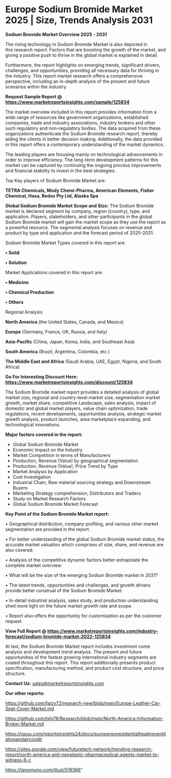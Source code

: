 # Europe Sodium Bromide Market 2025 | Size, Trends Analysis 2031

<Strong> Sodium Bromide Market Overview 2025 - 2031</strong>

The rising technology in Sodium Bromide Market is also depicted in this research report. Factors that are boosting the growth of the market, and giving a positive push to thrive in the global market is explained in detail.

Furthermore, the report highlights on emerging trends, significant drivers, challenges, and opportunities, providing all necessary data for thriving in the industry. This report market research offers a comprehensive perspective, including an in-depth analysis of the present and future scenarios within the industry.

<strong>Request Sample Report @ <a href=https://www.marketreportsinsights.com/sample/125834>https://www.marketreportsinsights.com/sample/125834</a></strong>

The market overview included in this report provides information from a wide range of resources like government organizations, established companies, trade and industry associations, industry brokers and other such regulatory and non-regulatory bodies. The data acquired from these organizations authenticate the Sodium Bromide research report, thereby aiding the clients in better decision making. Additionally, the data provided in this report offers a contemporary understanding of the market dynamics.

The leading players are focusing mainly on technological advancements in order to improve efficiency. The long-term development patterns for this market can be captured by continuing the ongoing process improvements and financial stability to invest in the best strategies.

Top Key players of Sodium Bromide Market are:

<strong>TETRA Chemicals, Mody Chemi-Pharma, American Elements, Fisher Chemical, Hasa, Redox Pty Ltd, Alaska Spa</strong>

<strong><b>Global Sodium Bromide Market Scope and Size:</b></strong>
The Sodium Bromide market is declared segment by company, region (country), type, and application. Players, stakeholders, and other participants in the global Sodium Bromide market will gain the market scope as they use the report as a powerful resource. The segmental analysis focuses on revenue and product by type and application and the forecast period of 2025-2031.

Sodium Bromide Market Types covered in this report are:

<strong>• Solid

• Solution</strong>

Market Applications covered in this report are:

<strong>• Medicine

• Chemical Production

• Others</strong> 

Regional Analysis

<strong>North America</strong> (the United States, Canada, and Mexico)

<strong>Europe</strong> (Germany, France, UK, Russia, and Italy)

<strong>Asia-Pacific</strong> (China, Japan, Korea, India, and Southeast Asia)

<strong>South America</strong> (Brazil, Argentina, Colombia, etc.)

<strong>The Middle East and Africa</strong> (Saudi Arabia, UAE, Egypt, Nigeria, and South Africa)

<strong>Go For Interesting Discount Here: <a href=https://www.marketreportsinsights.com/discount/125834>https://www.marketreportsinsights.com/discount/125834</a></strong>

The Sodium Bromide market report provides a detailed analysis of global market size, regional and country-level market size, segmentation market growth, market share, competitive Landscape, sales analysis, impact of domestic and global market players, value chain optimization, trade regulations, recent developments, opportunities analysis, strategic market growth analysis, product launches, area marketplace expanding, and technological innovations.

<strong><b>Major factors covered in the report:</b></strong>
<ul>
  <li>Global Sodium Bromide Market </li>
  <li>Economic Impact on the Industry</li>
  <li>Market Competition in terms of Manufacturers</li>
  <li>Production, Revenue (Value) by geographical segmentation</li>
  <li>Production, Revenue (Value), Price Trend by Type</li>
  <li>Market Analysis by Application</li>
  <li>Cost Investigation</li>
  <li>Industrial Chain, Raw material sourcing strategy and Downstream Buyers</li>
  <li>Marketing Strategy comprehension, Distributors and Traders</li>
  <li>Study on Market Research Factors</li>
  <li>Global Sodium Bromide Market Forecast</li>
</ul>

<strong><b>Key Point of the Sodium Bromide Market report:</b></strong>

• Geographical distribution, company profiling, and various other market segmentation are provided in the report.

• For better understanding of the global Sodium Bromide market status, the accurate market valuation which comprises of size, share, and revenue are also covered.

• Analysis of the competitive dynamic factors better extrapolate the complete market overview

• What will be the size of the emerging Sodium Bromide market in 2031?

• The latest trends, opportunities and challenges, and growth drivers provide better construal of the Sodium Bromide Market.

• In-detail industrial analysis, sales study, and production understanding shed more light on the future market growth rate and scope.

• Report also offers the opportunity for customization as per the customer request.

<strong><b>View Full Report @ <a href=https://www.marketreportsinsights.com/industry-forecast/sodium-bromide-market-2022-125834>https://www.marketreportsinsights.com/industry-forecast/sodium-bromide-market-2022-125834</a></b></strong>


At last, the Sodium Bromide Market report includes investment come analysis and development trend analysis. The present and future opportunities of the fastest growing international industry segments are coated throughout this report. This report additionally presents product specification, manufacturing method, and product cost structure, and price structure.

<strong>Contact Us:</strong>
sales@marketreportsinsights.com

<strong>Our other reports:</strong>

<a href=https://github.com/faizy72/research-new/blob/main/Europe-Leather-Car-Seat-Cover-Market.md>https://github.com/faizy72/research-new/blob/main/Europe-Leather-Car-Seat-Cover-Market.md</a>

<a href=https://github.com/Ishi78/Research/blob/main/North-America-Information-Broker-Market.md>https://github.com/Ishi78/Research/blob/main/North-America-Information-Broker-Market.md</a>

<a href=https://issuu.com/reportsinsights24/docs/europenonresidentialheatingventilationandaircondit>https://issuu.com/reportsinsights24/docs/europenonresidentialheatingventilationandaircondit</a>

<a href=https://sites.google.com/view/futuretech-network/trending-research-report/north-america-anti-neoplastic-pharmaceutical-agents-market-to-witness-8-c>https://sites.google.com/view/futuretech-network/trending-research-report/north-america-anti-neoplastic-pharmaceutical-agents-market-to-witness-8-c</a>

<a href=https://tanomuno.com/illust/519366>https://tanomuno.com/illust/519366</a>"
